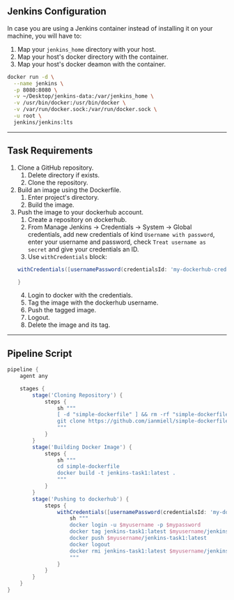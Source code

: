 ## Jenkins Configuration
In case you are using a Jenkins container instead of installing it on your machine, you will have to:
1. Map your `jenkins_home` directory with your host.
2. Map your host's docker directory with the container.
3. Map your host's docker deamon with the container.
```sh
docker run -d \
  --name jenkins \
  -p 8080:8080 \
  -v ~/Desktop/jenkins-data:/var/jenkins_home \
  -v /usr/bin/docker:/usr/bin/docker \
  -v /var/run/docker.sock:/var/run/docker.sock \
  -u root \
  jenkins/jenkins:lts
```

---

## Task Requirements
1. Clone a GitHub repository.
	1. Delete directory if exists.
	2. Clone the repository.
2. Build an image using the Dockerfile.
	1. Enter project's directory.
	2. Build the image.
3. Push the image to your dockerhub account.
	1. Create a repository on dockerhub.
	2. From Manage Jenkins -> Credentials -> System -> Global credentials, add new credentials of kind `Username with password`, enter your username and password, check `Treat username as secret` and give your credentials an ID.
	3. Use `withCredentials` block:
	```Groovy
	withCredentials([usernamePassword(credentialsId: 'my-dockerhub-cred', usernameVariable: 'myusername', passwordVariable: 'mypassword')]){
	
	}
	```
	4. Login to docker with the credentials.
	5. Tag the image with the dockerhub username.
	6. Push the tagged image.
	7. Logout.
	8. Delete the image and its tag.

---

## Pipeline Script
```Groovy
pipeline {
    agent any

    stages {
        stage('Cloning Repository') {
            steps {
                sh """
                [ -d "simple-dockerfile" ] && rm -rf "simple-dockerfile"
                git clone https://github.com/ianmiell/simple-dockerfile.git
                """
            }
        }
        stage('Building Docker Image') {
            steps {
                sh """
                cd simple-dockerfile
                docker build -t jenkins-task1:latest .
                """
            }
        }
        stage('Pushing to dockerhub') {
            steps {
                withCredentials([usernamePassword(credentialsId: 'my-dockerhub-cred', usernameVariable: 'myusername', passwordVariable: 'mypassword')]){
                    sh """
                    docker login -u $myusername -p $mypassword
                    docker tag jenkins-task1:latest $myusername/jenkins-task1:latest
                    docker push $myusername/jenkins-task1:latest
                    docker logout
                    docker rmi jenkins-task1:latest $myusername/jenkins-task1:latest
                    """
                }
            }
        }
    }
}
```
